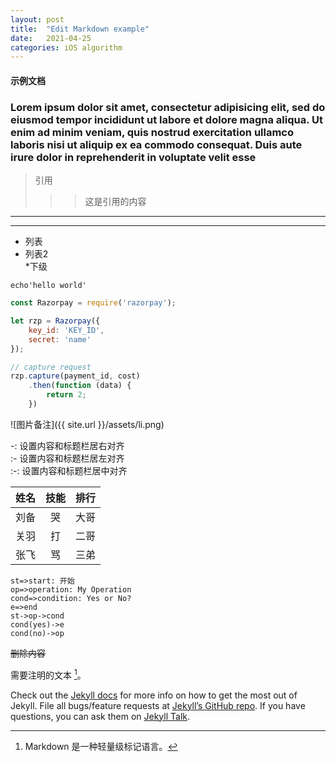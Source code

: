 ```yaml
---
layout: post
title:  "Edit Markdown example"
date:   2021-04-25
categories: iOS algorithm
---
```

#### 示例文档

### Lorem ipsum dolor sit amet, consectetur adipisicing elit, sed do eiusmod tempor incididunt ut labore et dolore magna aliqua. Ut enim ad minim veniam, quis nostrud exercitation ullamco laboris nisi ut aliquip ex ea commodo consequat. Duis aute irure dolor in reprehenderit in voluptate velit esse

> 引用
>>> 这是引用的内容   

--------
********

* 列表
* 列表2   
   *下级

`echo'hello world'`

```javascript
const Razorpay = require('razorpay');

let rzp = Razorpay({
	key_id: 'KEY_ID',
	secret: 'name'
});

// capture request
rzp.capture(payment_id, cost)
	.then(function (data) {
		return 2;
	})
```

![图片备注]({{ site.url }}/assets/li.png)

-: 设置内容和标题栏居右对齐  
:- 设置内容和标题栏居左对齐  
:-: 设置内容和标题栏居中对齐  

姓名|技能|排行
--|:--:|--:
刘备|哭|大哥
关羽|打|二哥
张飞|骂|三弟



```flow
st=>start: 开始
op=>operation: My Operation
cond=>condition: Yes or No?
e=>end
st->op->cond
cond(yes)->e
cond(no)->op
```

~~删除内容~~


需要注明的文本 [^MarkDown]。
[^MarkDown]:Markdown 是一种轻量级标记语言。

Check out the [Jekyll docs][jekyll-docs] for more info on how to get the most out of Jekyll. File all bugs/feature requests at [Jekyll’s GitHub repo][jekyll-gh]. If you have questions, you can ask them on [Jekyll Talk][jekyll-talk].

[//]: 文中内容超链接
[jekyll-docs]: https://jekyllrb.com/docs/home
[jekyll-gh]:   https://github.com/jekyll/jekyll
[jekyll-talk]: https://talk.jekyllrb.com/
